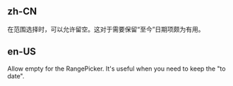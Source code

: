 ## zh-CN

在范围选择时，可以允许留空。这对于需要保留“至今”日期项颇为有用。

## en-US

Allow empty for the RangePicker. It's useful when you need to keep the "to date".
